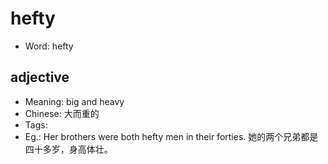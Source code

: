 # hefty

- Word: hefty

## adjective

- Meaning: big and heavy
- Chinese: 大而重的
- Tags: 
- Eg.: Her brothers were both hefty men in their forties. 她的两个兄弟都是四十多岁，身高体壮。

